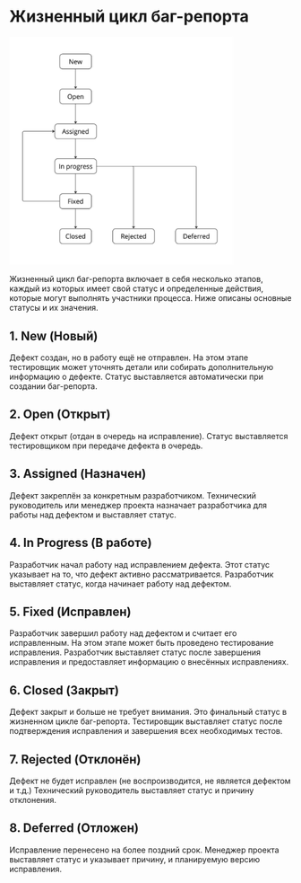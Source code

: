 # Жизненный цикл баг-репорта

<img src="images/life.png" alt="Жизненый цикла баг-репорта" style="max-width: 400px;">

Жизненный цикл баг-репорта включает в себя несколько этапов, каждый из которых имеет свой статус и определенные действия, которые могут выполнять участники процесса. Ниже описаны основные статусы и их значения.

## 1. New (Новый)

Дефект создан, но в работу ещё не отправлен. На этом этапе тестировщик может уточнять детали или собирать дополнительную информацию о дефекте. Cтатус выставляется автоматически при создании баг-репорта.

## 2. Open (Открыт)

Дефект открыт (отдан в очередь на исправление). Статус выставляется тестировщиком при передаче дефекта в очередь. 

## 3. Assigned (Назначен)

Дефект закреплён за конкретным разработчиком. Технический руководитель или менеджер проекта назначает разработчика для работы над дефектом и выставляет статус.


## 4. In Progress (В работе)

Разработчик начал работу над исправлением дефекта. Этот статус указывает на то, что дефект активно рассматривается. Разработчик выставляет статус, когда начинает работу над дефектом.

## 5. Fixed (Исправлен)

Разработчик завершил работу над дефектом и считает его исправленным. На этом этапе может быть проведено тестирование исправления. Разработчик выставляет статус после завершения исправления и предоставляет информацию о внесённых исправлениях.

## 6. Closed (Закрыт)

Дефект закрыт и больше не требует внимания. Это финальный статус в жизненном цикле баг-репорта. Тестировщик выставляет статус после подтверждения исправления и завершения всех необходимых тестов.

## 7. Rejected (Отклонён)

Дефект не будет исправлен (не воспроизводится, не является дефектом и т.д.) Технический руководитель выставляет статус и причину отклонения.

## 8. Deferred (Отложен)
Исправление перенесено на более поздний срок. Менеджер проекта выставляет статус и указывает причину, и планируемую версию исправления.













